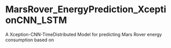 # MarsRover_EnergyPrediction_XceptionCNN_LSTM
A Xception-CNN-TimeDistributed Model for predicting Mars Rover energy consumption based on 
